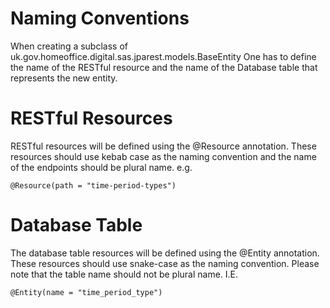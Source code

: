 # Naming Conventions

When creating a subclass of uk.gov.homeoffice.digital.sas.jparest.models.BaseEntity One has to define the name of the
RESTful resource and the name of the Database table that represents the new entity.

# RESTful Resources
RESTful resources will be defined using the @Resource annotation. These resources should use kebab case as the naming
convention and the name of the endpoints should be plural name. e.g.

`@Resource(path = "time-period-types")`

# Database Table
The database table resources will be defined using the @Entity annotation. These resources should use snake-case as the 
naming convention. Please note that the table name should not be plural name. I.E.

`@Entity(name = "time_period_type")`
